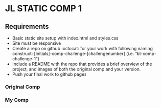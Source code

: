 # JL STATIC COMP 1

## Requirements

- Basic static site setup with index.html and styles.css
- Site must be responsive
- Create a repo on github :octocat: for your work with following naming construct: [initials]-comp-challenge-[challengenumber] (i.e. “bt-comp-challenge-1”)
- Include a README with the repo that provides a brief overview of the project, and images of both the original comp and your   version.
- Push your final work to github pages

### Original Comp

### My Comp
